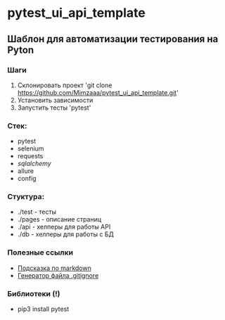 # pytest_ui_api_template

## Шаблон для автоматизации тестирования на Pyton

### Шаги
1. Склонировать проект 'git clone https://github.com/Mimzaaa/pytest_ui_api_template.git'
2. Установить зависимости
3. Запустить тесты 'pytest'

### Стек:
- pytest
- selenium
- requests
- _sqlalchemy_
- allure
- config

### Стуктура:
- ./test - тесты
- ./pages - описание страниц
- ./api - хелперы для работы API
- ./db - хелперы для работы с БД

### Полезные ссылки
- [Подсказка по markdown](https://www.markdownguide.org/chet-sheet/)
- [Генератор файла .gitignore](https://www.toptal.com/developers/gitignore/)

### Библиотеки (!)
- pip3 install pytest